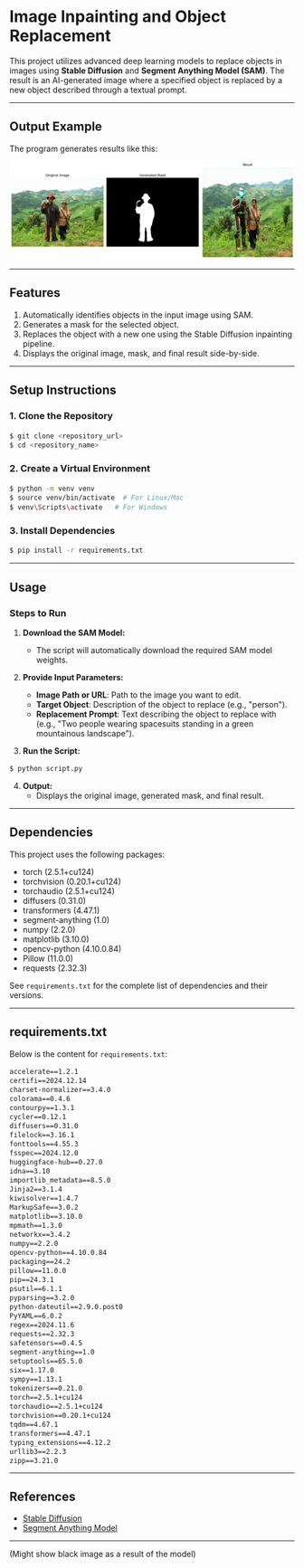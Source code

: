 # Image Inpainting and Object Replacement

This project utilizes advanced deep learning models to replace objects in images using **Stable Diffusion** and **Segment Anything Model (SAM)**. The result is an AI-generated image where a specified object is replaced by a new object described through a textual prompt.

---

## **Output Example**

The program generates results like this:

![Output Example](Output.png)

---

## **Features**
1. Automatically identifies objects in the input image using SAM.
2. Generates a mask for the selected object.
3. Replaces the object with a new one using the Stable Diffusion inpainting pipeline.
4. Displays the original image, mask, and final result side-by-side.

---

## **Setup Instructions**

### **1. Clone the Repository**
```bash
$ git clone <repository_url>
$ cd <repository_name>
```

### **2. Create a Virtual Environment**
```bash
$ python -m venv venv
$ source venv/bin/activate  # For Linux/Mac
$ venv\Scripts\activate   # For Windows
```

### **3. Install Dependencies**
```bash
$ pip install -r requirements.txt
```

---

## **Usage**

### **Steps to Run**
1. **Download the SAM Model:**
   - The script will automatically download the required SAM model weights.

2. **Provide Input Parameters:**
   - **Image Path or URL**: Path to the image you want to edit.
   - **Target Object**: Description of the object to replace (e.g., "person").
   - **Replacement Prompt**: Text describing the object to replace with (e.g., "Two people wearing spacesuits standing in a green mountainous landscape").

3. **Run the Script:**
```bash
$ python script.py
```

4. **Output:**
   - Displays the original image, generated mask, and final result.

---

## **Dependencies**

This project uses the following packages:

- torch (2.5.1+cu124)
- torchvision (0.20.1+cu124)
- torchaudio (2.5.1+cu124)
- diffusers (0.31.0)
- transformers (4.47.1)
- segment-anything (1.0)
- numpy (2.2.0)
- matplotlib (3.10.0)
- opencv-python (4.10.0.84)
- Pillow (11.0.0)
- requests (2.32.3)

See `requirements.txt` for the complete list of dependencies and their versions.

---

## **requirements.txt**

Below is the content for `requirements.txt`:

```
accelerate==1.2.1
certifi==2024.12.14
charset-normalizer==3.4.0
colorama==0.4.6
contourpy==1.3.1
cycler==0.12.1
diffusers==0.31.0
filelock==3.16.1
fonttools==4.55.3
fsspec==2024.12.0
huggingface-hub==0.27.0
idna==3.10
importlib_metadata==8.5.0
Jinja2==3.1.4
kiwisolver==1.4.7
MarkupSafe==3.0.2
matplotlib==3.10.0
mpmath==1.3.0
networkx==3.4.2
numpy==2.2.0
opencv-python==4.10.0.84
packaging==24.2
pillow==11.0.0
pip==24.3.1
psutil==6.1.1
pyparsing==3.2.0
python-dateutil==2.9.0.post0
PyYAML==6.0.2
regex==2024.11.6
requests==2.32.3
safetensors==0.4.5
segment-anything==1.0
setuptools==65.5.0
six==1.17.0
sympy==1.13.1
tokenizers==0.21.0
torch==2.5.1+cu124
torchaudio==2.5.1+cu124
torchvision==0.20.1+cu124
tqdm==4.67.1
transformers==4.47.1
typing_extensions==4.12.2
urllib3==2.2.3
zipp==3.21.0
```

---

## **References**
- [Stable Diffusion](https://github.com/CompVis/stable-diffusion)
- [Segment Anything Model](https://github.com/facebookresearch/segment-anything)

---

(Might show black image as a result of the model)
